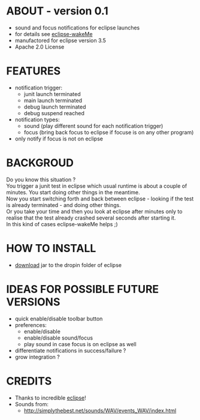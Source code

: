 ABOUT - version 0.1
=====
+ sound and focus notifications for eclipse launches
+ for details see [eclipse-wakeMe](http://github.com/jzillmann/eclipse-wakeMe)
+ manufactored for eclipse version 3.5
+ Apache 2.0 License

FEATURES
=====
+ notification trigger:
	+ junit launch terminated
	+ main launch terminated
	+ debug launch terminated
	+ debug suspend reached
+ notification types:
	+ sound (play different sound for each notification trigger)
	+ focus (bring back focus to eclipse if focuse is on any other program)
+ only notify if focus is not on eclipse


BACKGROUD
=====
Do you know this situation ? <br>
You trigger a junit test in eclipse which usual runtime is about a couple of minutes.
You start doing other things in the meantime.<br>
Now you start switching forth and back between eclipse - looking if the test is already terminated - and doing other things.<br>
Or you take your time and then you look at eclipse after minutes only to realise that the test already crashed several seconds after starting it.
<br>In this kind of cases eclipse-wakeMe helps ;)


HOW TO INSTALL
=====
+ [download](http://github.com/jzillmann/eclipse-wakeMe/downloads) jar to the dropin folder of eclipse


IDEAS FOR POSSIBLE FUTURE VERSIONS
=====
+ quick enable/disable toolbar button
+ preferences:
	+ enable/disable
	+ enable/disable sound/focus
	+ play sound in case focus is on eclipse as well
+ differentiate notifications in success/failure ?
+ grow integration ?


CREDITS
=====
- Thanks to incredible [eclipse](http://www.eclipse.org/)!
- Sounds from:
	- http://simplythebest.net/sounds/WAV/events_WAV/index.html